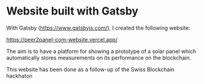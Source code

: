 # Website built with Gatsby

With Gatsby (https://www.gatsbyjs.com/), I created the following website:

https://peer2panel-com-website.vercel.app/

The aim is to have a platform for showing a prototype of a solar panel which automatically stores measurements on its performance on the blockchain. 

This website has been done as a follow-up of the Swiss Blockchain hackhaton

